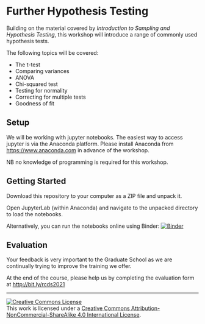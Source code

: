 # Further Hypothesis Testing

Building on the material covered by *Introduction to Sampling and Hypothesis Testing*, this workshop will introduce a range of commonly used hypothesis tests.

The following topics will be covered:

- The t-test
- Comparing variances
- ANOVA
- Chi-squared test
- Testing for normality
- Correcting for multiple tests
- Goodness of fit


## Setup

We will be working with jupyter notebooks. The easiest way to access jupyter is via the Anaconda platform.
Please install Anaconda from https://www.anaconda.com in advance of the workshop.

NB no knowledge of programming is required for this workshop.


## Getting Started
Download this repository to your computer as a ZIP file and unpack it.

Open JupyterLab (within Anaconda) and navigate to the unpacked directory to load the notebooks.


Alternatively, you can run the notebooks online using Binder: [![Binder](https://mybinder.org/badge_logo.svg)](https://mybinder.org/v2/gh/johnpinney/further_hypothesis_testing/master?urlpath=lab)


## Evaluation

Your feedback is very important to the Graduate School as we are continually trying to improve the training we offer.

At the end of the course, please help us by completing the evaluation form at
http://bit.ly/rcds2021


<hr>
<a rel="license" href="http://creativecommons.org/licenses/by-nc-sa/4.0/"><img alt="Creative Commons License" style="border-width:0" src="https://i.creativecommons.org/l/by-nc-sa/4.0/80x15.png" /></a><br />This work is licensed under a <a rel="license" href="http://creativecommons.org/licenses/by-nc-sa/4.0/">Creative Commons Attribution-NonCommercial-ShareAlike 4.0 International License</a>.
